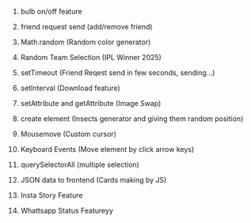 1. bulb on/off feature 
2. friend request send (add/remove friend)
3. Math.random (Random color generator)
4. Random Team Selection (IPL Winner 2025)
5. setTimeout (Friend Reqest send in few seconds, sending...)
6. setInterval (Download feature)
7. setAttribute and getAttribute (Image Swap)
8. create element (Insects generator and giving them random position)

9. Mousemove (Custom cursor)
10. Keyboard Events (Move element by click arrow keys)
11. querySelectorAll (multiple selection)
12. JSON data to frontend (Cards making by JS)
13. Insta Story Feature 
14. Whattsapp Status Featureyy